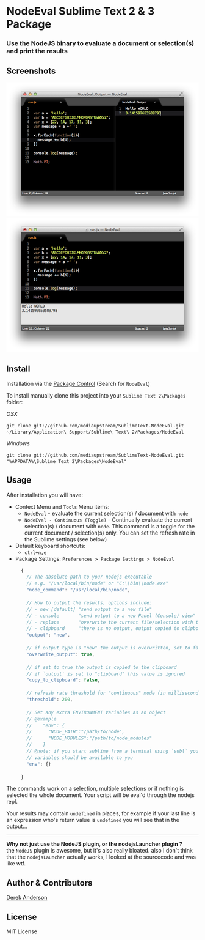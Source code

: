 NodeEval Sublime Text 2 & 3 Package
=============================

### Use the NodeJS binary to evaluate a document or selection(s) and print the results

Screenshots
--------
![Preview](https://github.com/mediaupstream/SublimeText-NodeEval/raw/master/screenshots/NodeEval_output1.png "Output to a new File") ![Preview](https://github.com/mediaupstream/SublimeText-NodeEval/raw/master/screenshots/NodeEval_output2.png "Output to Console, etc...")  


Install
-------
Installation via the [Package Control](http://wbond.net/sublime_packages/package_control) (Search for `NodeEval`)
  
To install manually clone this project into your `Sublime Text 2\Packages` folder:

*OSX*

    git clone git://github.com/mediaupstream/SublimeText-NodeEval.git ~/Library/Application\ Support/Sublime\ Text\ 2/Packages/NodeEval

*Windows*

    git clone git://github.com/mediaupstream/SublimeText-NodeEval.git "%APPDATA%\Sublime Text 2\Packages\NodeEval"


Usage
-----
After installation you will have:  

* Context Menu and `Tools` Menu items:
  - `NodeEval` - evaluate the current selection(s) / document with `node`
  - `NodeEval - Continuous (Toggle)` - Continually evaluate the current selection(s) / document with `node`. This command is a toggle for the current document / selection(s) only. You can set the refresh rate in the Sublime settings (see below)
* Default keyboard shortcuts:  
  - `ctrl+n,e`  
* Package Settings: `Preferences > Package Settings > NodeEval`  
  ```javascript
    {
      // The absolute path to your nodejs executable
      // e.g. "/usr/local/bin/node" or "C:\\bin\\node.exe"
      "node_command": "/usr/local/bin/node",

      // How to output the results, options include:
      // - new [default] "send output to a new file"
      // - console       "send output to a new Panel (Console) view"
      // - replace       "overwrite the current file/selection with the output"
      // - clipboard     "there is no output, output copied to clipboard"
      "output": "new",

      // if output type is "new" the output is overwritten, set to false to append the output
      "overwrite_output": true,

      // if set to true the output is copied to the clipboard
      // if `output` is set to "clipboard" this value is ignored
      "copy_to_clipboard": false,

      // refresh rate threshold for "continuous" mode (in milliseconds)
      "threshold": 200,
      
      // Set any extra ENVIRONMENT Variables as an object
      // @example
      //    "env": {
      //      "NODE_PATH":"/path/to/node",
      //      "NODE_MODULES":"/path/to/node_modules"
      //    }
      // @note: if you start sublime from a terminal using `subl` your normal environment
      // variables should be available to you 
      "env": {}

    }
  ```

The commands work on a selection, multiple selections or if nothing is selected the whole document. Your script will be eval'd through the nodejs repl.  

Your results may contain `undefined` in places, for example if your last line is an expression who's return value is `undefined` you will see that in the output...  

----

**Why not just use the NodeJS plugin, or the nodejsLauncher plugin ?**   
the `NodeJS` plugin is awesome, but it's also really bloated. also I don't think that the `nodejsLauncher` actually works, I looked at the sourcecode and was like wtf.



Author & Contributors
----------------------
[Derek Anderson](http://twitter.com/derekanderson)


License
-------
MIT License